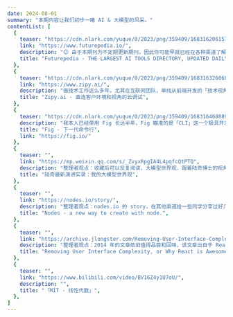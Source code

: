 ```yaml
---
date: 2024-08-01
summary: "本期内容让我们初步一睹 AI & 大模型的风采。"
contentList: [
  {
    teaser: "https://cdn.nlark.com/yuque/0/2023/png/359409/1683162061574-2ff6e0f5-35f8-4929-9cce-cc614001147c.png?x-oss-process=image%2Fformat%2Cwebp%2Fresize%2Cw_1500%2Climit_0",
    link: "https://www.futurepedia.io/",
    description: "😊 由于本期刊为不定期更新期刊，因此你可能早就已经在各种渠道了解过 TA 了，但是，宝藏 🏴‍☠️ 永不过时，AI 涌现时代，建议知识工作者们每天都来逛一逛 Futurepedia，无论是类似逛 producthunt 一样的灵感挖掘，还是类似逛 stackshare 一样的技术点探究，清晰的分类，daily 级别的更新频率，总会让你惊喜不断，爱不释手。当然，或许你现在仍然在铺天盖地的浪潮中迷茫如何入局 AIGC，也欢迎留言或者私信探讨。",
    title: "Futurepedia - THE LARGEST AI TOOLS DIRECTORY, UPDATED DAILY",
  },
  {
    teaser: "https://cdn.nlark.com/yuque/0/2023/png/359409/1683163260682-2bb27576-7234-4ca1-b17a-3eff99dbf81a.png?x-oss-process=image%2Fformat%2Cwebp%2Fresize%2Cw_1500%2Climit_0",
    link: "https://www.zipy.ai/",
    description: "做技术工作这么多年，尤其在互联网团队，单纯从前端开发的「技术视角」做过的 UBA 平台、监控平台、云调试平台、用户屏幕录制等类似的东西已经不少了，每每看到国外类似 Zipy 这样的优秀「技术领域、开发者领域产品」，不禁感慨我们的差距到底在哪儿？其实一细想，不难发现问题答案：我个人认为，本质还是因为无法跳脱思维方式，把我们自己从技术的点状问题中拎出来，站在一个更用户视角、更商业视角的角度看问题，以这个视角做出来的东西一定不一样。这也让我想到玉伯（阿里巴巴著名用户体验技术研究员 p10）多年前就曾提到的一个给前端同学转型的可能性：「产品工程师」，希望共勉， 一起打开思路。",
    title: "Zipy.ai - 直连客户环境和视角的云调试",
  },
  {
    teaser: "https://cdn.nlark.com/yuque/0/2023/png/359409/1683164680899-6807a8a1-6609-4ee2-8523-0afb9cf3a2be.png?x-oss-process=image%2Fformat%2Cwebp%2Fresize%2Cw_1500%2Climit_0",
    description: "我本人已经使用 Fig 长达半年，Fig 瞄准的是「CLI」这一个极具开发者情怀的工具形态和细分领域，很多人会把它和一些 NG Terminal 混为一谈，要注意 ⚠️ 区分，所以它有一定的 Terminal 集成成本，我目前是把它默认集成到我的 bash 环境、zsh 环境作为 backup。作为一枚技术，从「技术视角」来看，私以为 Fig 把元框架能力算是玩出花了，这给 CLI 带来了很高的上限，比如你可以自定义自己的一个命令，叫 a，然后实现它的子命令 - scripts 里可以自定义 input 表单、自定义开发脚本（这启发了我自己的一个 CLI 元框架的演进路线：https://github.com/qddegtya/cf 其终极形态应该就是类 Fig 的东西）；从「产品视角」来看，丰富的插件市场基本上能涵盖开发者日常的所有诉求，清晰的引导项贯穿整个产品设计，上手门槛低。",
    title: "Fig - 下一代命令行",
    link: "https://fig.io/"
  },
  {
    teaser: "",
    link: "https://mp.weixin.qq.com/s/_ZvyxRpgIA4L4pqfcQtPTQ",
    description: "整理者观点：收藏后可以反复阅读，大模型世界观，跟着陆奇博士的视角从第一性原理角度理解信息、数字化以及 AI 变革的背后本质。",
    title: "陆奇最新演讲实录：我的大模型世界观",
  },
  {
    teaser: "",
    link: "https://nodes.io/story/",
    description: "整理者观点：nodes.io 的 story，在其他渠道给一些同学分享过好几次了，在这里再次分享，算是压箱底存货 📦 分享，非常全面地讲解了 nodes.io 的动机以及很详细地整理了一份基于 node 节点的可视化编程的产品目录，非常值得对这个领域感兴趣的同学阅读。",
    title: "Nodes - a new way to create with node.",
  },
  {
    teaser: "",
    link: "https://archive.jlongster.com/Removing-User-Interface-Complexity,-or-Why-React-is-Awesome",
    description: "整理者观点：2014 年的文章依旧值得品尝和回味，该文章出自于 React 框架面世不久以后，作者对 GUI 领域的技术深度洞察能力令人赞叹，文章中也提到了 GUI 的两种经典构建方式：Immediate UI（即时模式） 以及 Retained UI（保留模式），以这个角度再去看今天的前端框架，我相信你和我一样，可以得到很多更高更深层次的理解。",
    title: "Removing User Interface Complexity, or Why React is Awesome.",
  },
  {
    teaser: "",
    link: "https://www.bilibili.com/video/BV16Z4y1U7oU/",
    description: "",
    title: "「MIT - 线性代数」",
  },
]
---
```

